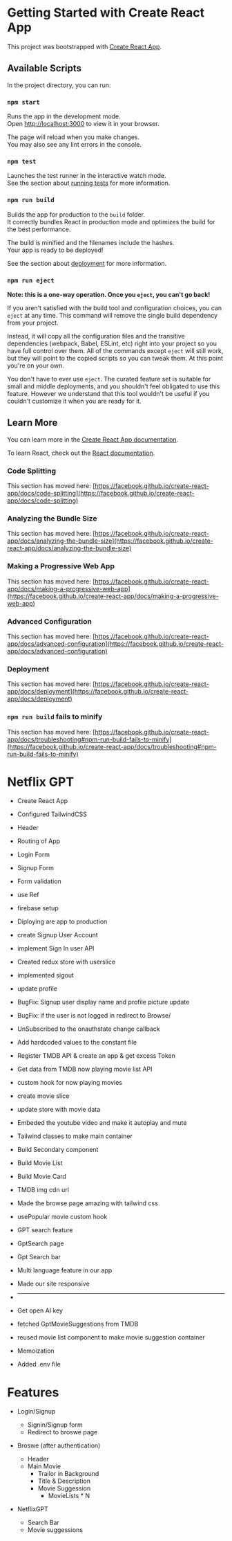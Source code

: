 # Getting Started with Create React App

This project was bootstrapped with [Create React App](https://github.com/facebook/create-react-app).

## Available Scripts

In the project directory, you can run:

### `npm start`

Runs the app in the development mode.\
Open [http://localhost:3000](http://localhost:3000) to view it in your browser.

The page will reload when you make changes.\
You may also see any lint errors in the console.

### `npm test`

Launches the test runner in the interactive watch mode.\
See the section about [running tests](https://facebook.github.io/create-react-app/docs/running-tests) for more information.

### `npm run build`

Builds the app for production to the `build` folder.\
It correctly bundles React in production mode and optimizes the build for the best performance.

The build is minified and the filenames include the hashes.\
Your app is ready to be deployed!

See the section about [deployment](https://facebook.github.io/create-react-app/docs/deployment) for more information.

### `npm run eject`

**Note: this is a one-way operation. Once you `eject`, you can't go back!**

If you aren't satisfied with the build tool and configuration choices, you can `eject` at any time. This command will remove the single build dependency from your project.

Instead, it will copy all the configuration files and the transitive dependencies (webpack, Babel, ESLint, etc) right into your project so you have full control over them. All of the commands except `eject` will still work, but they will point to the copied scripts so you can tweak them. At this point you're on your own.

You don't have to ever use `eject`. The curated feature set is suitable for small and middle deployments, and you shouldn't feel obligated to use this feature. However we understand that this tool wouldn't be useful if you couldn't customize it when you are ready for it.

## Learn More

You can learn more in the [Create React App documentation](https://facebook.github.io/create-react-app/docs/getting-started).

To learn React, check out the [React documentation](https://reactjs.org/).

### Code Splitting

This section has moved here: [https://facebook.github.io/create-react-app/docs/code-splitting](https://facebook.github.io/create-react-app/docs/code-splitting)

### Analyzing the Bundle Size

This section has moved here: [https://facebook.github.io/create-react-app/docs/analyzing-the-bundle-size](https://facebook.github.io/create-react-app/docs/analyzing-the-bundle-size)

### Making a Progressive Web App

This section has moved here: [https://facebook.github.io/create-react-app/docs/making-a-progressive-web-app](https://facebook.github.io/create-react-app/docs/making-a-progressive-web-app)

### Advanced Configuration

This section has moved here: [https://facebook.github.io/create-react-app/docs/advanced-configuration](https://facebook.github.io/create-react-app/docs/advanced-configuration)

### Deployment

This section has moved here: [https://facebook.github.io/create-react-app/docs/deployment](https://facebook.github.io/create-react-app/docs/deployment)

### `npm run build` fails to minify

This section has moved here: [https://facebook.github.io/create-react-app/docs/troubleshooting#npm-run-build-fails-to-minify](https://facebook.github.io/create-react-app/docs/troubleshooting#npm-run-build-fails-to-minify)

# Netflix GPT

- Create React App
- Configured TailwindCSS
- Header
- Routing of App
- Login Form
- Signup Form
- Form validation
- use Ref
- firebase setup
- Diploying are app to production
- create Signup User Account
- implement Sign In user API
- Created redux store with userslice
- implemented sigout
- update profile
- BugFix: Signup user display name and profile picture update
- BugFix: if the user is not logged in redirect to Browse/
- UnSubscribed to the onauthstate change callback
- Add hardcoded values to the constant file
- Register TMDB API & create an app & get excess Token
- Get data from TMDB now playing movie list API
- custom hook for now playing movies
- create movie slice
- update store with movie data
- Embeded the youtube video and make it autoplay and mute
- Tailwind classes to make main container
- Build Secondary component
- Build Movie List
- Build Movie Card
- TMDB img cdn url
- Made the browse page amazing with tailwind css
- usePopular movie custom hook
- GPT search feature
- GptSearch page
- Gpt Search bar
- Multi language feature in our app
- Made our site responsive

- ***
- Get open AI key
- fetched GptMovieSuggestions from TMDB
- reused movie list component to make movie suggestion container
- Memoization
- Added .env file

# Features

- Login/Signup

  - Signin/Signup form
  - Redirect to broswe page

- Broswe (after authentication)

  - Header
  - Main Movie
    - Trailor in Background
    - Title & Description
    - Movie Suggession
      - MovieLists \* N

- NetflixGPT
  - Search Bar
  - Movie suggessions

